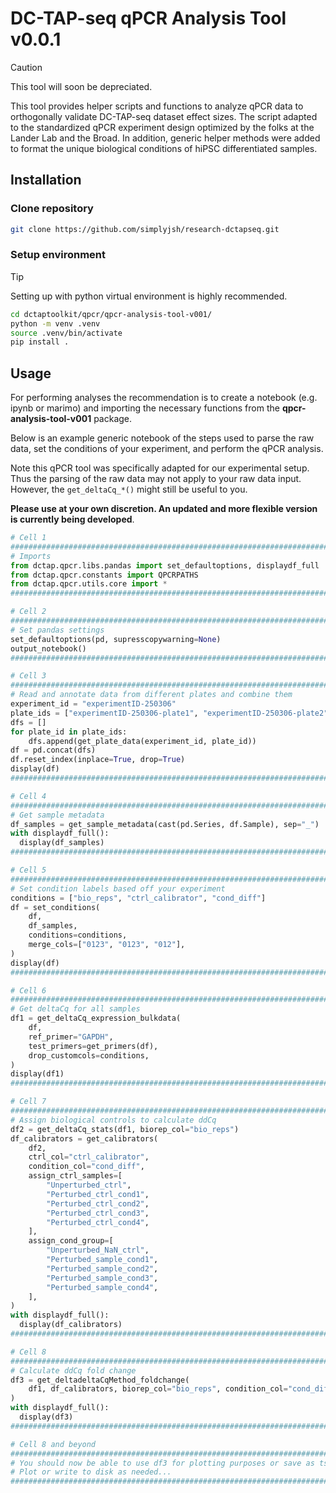 # DC-TAP-seq qPCR Analysis Tool v0.0.1

> [!CAUTION]
> This tool will soon be depreciated.

This tool provides helper scripts and functions to
analyze qPCR data to orthogonally validate DC-TAP-seq
dataset effect sizes. The script adapted to the standardized qPCR
experiment design optimized by the folks at the Lander Lab and the
Broad. In addition, generic helper methods were added to format the
unique biological conditions of hiPSC differentiated samples.

## Installation

### Clone repository

```bash
git clone https://github.com/simplyjsh/research-dctapseq.git
```

### Setup environment

> [!TIP]
> Setting up with python virtual environment is highly recommended.

```bash
cd dctaptoolkit/qpcr/qpcr-analysis-tool-v001/
python -m venv .venv
source .venv/bin/activate
pip install .
```

## Usage

For performing analyses the recommendation is to create a notebook
(e.g. ipynb or marimo) and importing the necessary functions from
the **qpcr-analysis-tool-v001** package.

Below is an example generic notebook of the steps used to parse the raw data,
set the conditions of your experiment, and perform the qPCR analysis.

Note this qPCR tool was specifically adapted for our experimental
setup. Thus the parsing of the raw data may not apply to your
raw data input. However, the `get_deltaCq_*()` might still be
useful to you.

**Please use at your own discretion. An updated
and more flexible version is currently being developed**.

```python
# Cell 1
##############################################################################
# Imports
from dctap.qpcr.libs.pandas import set_defaultoptions, displaydf_full
from dctap.qpcr.constants import QPCRPATHS
from dctap.qpcr.utils.core import *
##############################################################################

# Cell 2
##############################################################################
# Set pandas settings
set_defaultoptions(pd, supresscopywarning=None)
output_notebook()
##############################################################################

# Cell 3
##############################################################################
# Read and annotate data from different plates and combine them
experiment_id = "experimentID-250306"
plate_ids = ["experimentID-250306-plate1", "experimentID-250306-plate2"]
dfs = []
for plate_id in plate_ids:
    dfs.append(get_plate_data(experiment_id, plate_id))
df = pd.concat(dfs)
df.reset_index(inplace=True, drop=True)
display(df)
##############################################################################

# Cell 4
##############################################################################
# Get sample metadata
df_samples = get_sample_metadata(cast(pd.Series, df.Sample), sep="_")
with displaydf_full():
  display(df_samples)
##############################################################################

# Cell 5
##############################################################################
# Set condition labels based off your experiment
conditions = ["bio_reps", "ctrl_calibrator", "cond_diff"]
df = set_conditions(
    df,
    df_samples,
    conditions=conditions,
    merge_cols=["0123", "0123", "012"],
)
display(df)
##############################################################################

# Cell 6
##############################################################################
# Get deltaCq for all samples
df1 = get_deltaCq_expression_bulkdata(
    df,
    ref_primer="GAPDH",
    test_primers=get_primers(df),
    drop_customcols=conditions,
)
display(df1)
##############################################################################

# Cell 7
##############################################################################
# Assign biological controls to calculate ddCq
df2 = get_deltaCq_stats(df1, biorep_col="bio_reps")
df_calibrators = get_calibrators(
    df2,
    ctrl_col="ctrl_calibrator",
    condition_col="cond_diff",
    assign_ctrl_samples=[
        "Unperturbed_ctrl",
        "Perturbed_ctrl_cond1",
        "Perturbed_ctrl_cond2",
        "Perturbed_ctrl_cond3",
        "Perturbed_ctrl_cond4",
    ],
    assign_cond_group=[
        "Unperturbed_NaN_ctrl",
        "Perturbed_sample_cond1",
        "Perturbed_sample_cond2",
        "Perturbed_sample_cond3",
        "Perturbed_sample_cond4",
    ],
)
with displaydf_full():
  display(df_calibrators)
##############################################################################

# Cell 8
##############################################################################
# Calculate ddCq fold change
df3 = get_deltadeltaCqMethod_foldchange(
    df1, df_calibrators, biorep_col="bio_reps", condition_col="cond_diff"
)
with displaydf_full():
  display(df3)
##############################################################################

# Cell 8 and beyond
##############################################################################
# You should now be able to use df3 for plotting purposes or save as tsv.
# Plot or write to disk as needed...
##############################################################################
```
